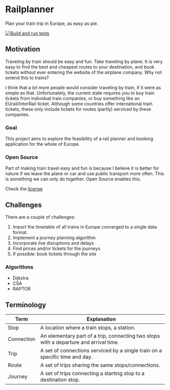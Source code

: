 # Railplanner

Plan your train trip in Europe, as easy as pie.

[![Build and run tests](https://github.com/dennisschroer/railplanner.eu/actions/workflows/test.yaml/badge.svg?branch=main)](https://github.com/dennisschroer/railplanner.eu/actions/workflows/test.yaml)

## Motivation

Traveling by train should be easy and fun. Take traveling by plane. It is very easy to find the best and cheapest routes
to your destination, and book tickets without ever entering the website of the airplane company. Why not extend this to
trains?

I think that a lot more people would consider traveling by train, if it were as simple as that.
Unfortunately, the current state requires you to buy train tickets from individual train companies, or buy something like
an EUrail/InterRail ticket. Although some countries offer international train tickets, these only include tickets for
routes (partly) serviced by these companies.

### Goal

This project aims to explore the feasibility of a rail planner and booking application for the whole of Europe.

### Open Source

Part of making train travel easy and fun is because I believe it is better for nature if we leave the plane or car and
use public transport more often. This is something we can only do together. Open Source enables this.

Check the [license](LICENSE.txt)

## Challenges

There are a couple of challenges:

1. Import the timetable of all trains in Europe converged to a single data format.
2. Implement a journey planning algorithm
3. Incorporate live disruptions and delays
4. Find prices and/or tickets for the journeys
5. If possible: book tickets through the site

### Algorithms

- Dijkstra
- CSA
- RAPTOR

## Terminology

| Term          | Explanation   |
| ------------- | ------------- |
| Stop          | A location where a train stops, a station. |
| Connection    | An elementary part of a trip, connecting two stops with a departure and arrival time.   |
| Trip          | A set of connections serviced by a single train on a specific time and day.  |
| Route         | A set of trips sharing the same stops/connections. |
| Journey       | A set of trips connecting a starting stop to a destination stop. |

